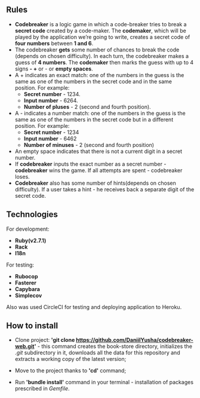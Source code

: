 ## Rules
- **Codebreaker** is a logic game in which a code-breaker tries to break a **secret code** created by a code-maker. The **codemaker**, which will be played by the application we’re going to write, creates a secret code of **four numbers** between **1 and 6**.
- The codebreaker **gets** some number of chances to break the code (depends on chosen difficulty). In each turn, the codebreaker makes a guess of **4 numbers**. The **codemaker** then marks the guess with up to 4 signs **- +** or - or **empty spaces**.
- A + indicates an exact match: one of the numbers in the guess is the same as one of the numbers in the secret code and in the same position. For example:
  - **Secret number** - 1234.
  - **Input number** - 6264.
  - **Number of pluses** - 2 (second and fourth position).
- A - indicates a number match: one of the numbers in the guess is the same as one of the numbers in the secret code but in a different position. For example:
  - **Secret number** - 1234
  - **Input number** - 6462
  - **Number of minuses** - 2 (second and fourth position)
- An empty space indicates that there is not a current digit in a secret number.
- If **codebreaker** inputs the exact number as a secret number - **codebreaker** wins the game. If all attempts are spent - codebreaker loses.
- **Codebreaker** also has some number of hints(depends on chosen difficulty). If a user takes a hint - he receives back a separate digit of the secret code.
## Technologies
For development:
- **Ruby(v2.7.1)**
- **Rack**
- **I18n**

For testing:
- **Rubocop**
- **Fasterer**
- **Capybara**
- **Simplecov**

Also was used CircleCI for testing and deploying application to Heroku.
## How to install

- Clone project: **'git clone https://github.com/DaniilYusha/codebreaker-web.git'** - this command creates the book-store directory, initializes the *.git* subdirectory in it, downloads all the data for this repository and extracts a working copy of the latest version;

- Move to the project thanks to **'cd'** command;

- Run **'bundle install'** command in your terminal - installation of packages prescribed in *Gemfile*.
